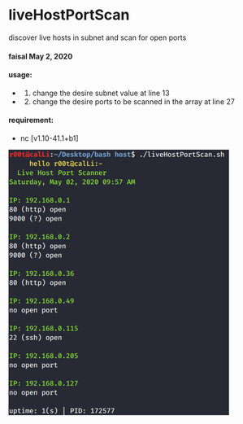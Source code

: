 # liveHostPortScan
discover live hosts in subnet and scan for open ports


#### faisal May 2, 2020
#### usage: 
- 1. change the desire subnet value at line 13
- 2. change the desire ports to be scanned in the array at line 27
#### requirement: 
- nc [v1.10-41.1+b1]

![Output](https://raw.githubusercontent.com/faisalfs10x/liveHostPortScan/master/live.png)
